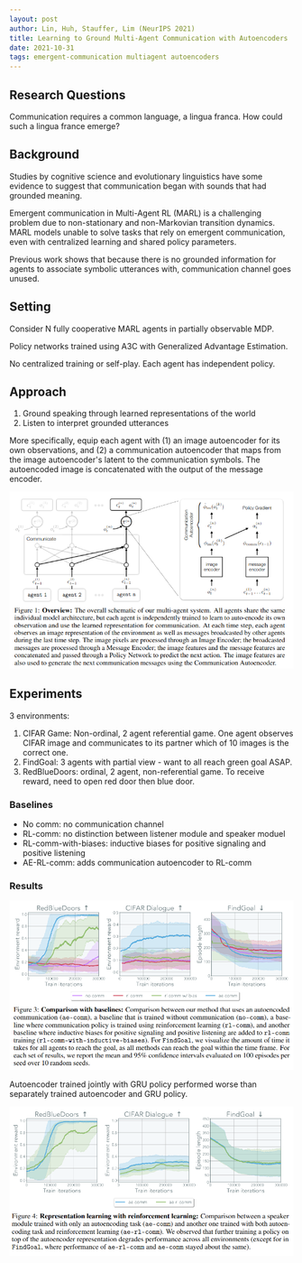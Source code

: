 ```yaml
---
layout: post
author: Lin, Huh, Stauffer, Lim (NeurIPS 2021)
title: Learning to Ground Multi-Agent Communication with Autoencoders
date: 2021-10-31
tags: emergent-communication multiagent autoencoders
---
```




## Research Questions

Communication requires a common language, a lingua franca. How could such a lingua france
emerge?

## Background

Studies by cognitive science and evolutionary linguistics have some evidence to suggest
that communication began with sounds that had grounded meaning.

Emergent communication in Multi-Agent RL (MARL) is a challenging problem due to non-stationary
and non-Markovian transition dynamics. MARL models unable to solve tasks that rely on 
emergent communication, even with centralized learning and shared policy parameters.

Previous work shows that because there is no grounded information for agents to 
associate symbolic utterances with, communication channel goes unused.

## Setting

Consider N fully cooperative MARL agents in partially observable MDP.

Policy networks trained using A3C with Generalized Advantage Estimation.

No centralized training or self-play. Each agent has independent policy.

## Approach

1. Ground speaking through learned representations of the world
2. Listen to interpret grounded utterances

More specifically, equip each agent with (1) an image autoencoder for its
own observations, and (2) a communication autoencoder that maps from
the image autoencoder's latent to the communication symbols. The autoencoded 
image is concatenated with the output of the message encoder.

![](lin_neurips_2021_learning_to_ground_multiagent/1.png)

## Experiments

3 environments:
1. CIFAR Game: Non-ordinal, 2 agent referential game. One agent observes CIFAR image
  and communicates to its partner which of 10 images is the correct one.
2. FindGoal: 3 agents with partial view - want to all reach green goal ASAP.
3. RedBlueDoors: ordinal, 2 agent, non-referential game. To receive reward, need to open
  red door then blue door.

### Baselines

- No comm: no communication channel
- RL-comm: no distinction between listener module and speaker moduel
- RL-comm-with-biases: inductive biases for positive signaling and positive listening
- AE-RL-comm: adds communication autoencoder to RL-comm

### Results

![](lin_neurips_2021_learning_to_ground_multiagent/3.png)

Autoencoder trained jointly with GRU policy performed worse than separately trained 
autoencoder and GRU policy.

![](lin_neurips_2021_learning_to_ground_multiagent/4.png)